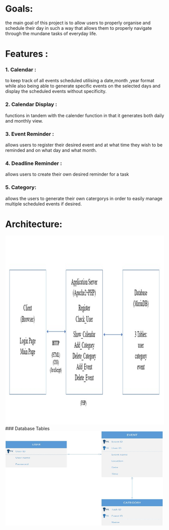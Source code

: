 # Goals:
the main goal of this project is to allow users to properly organise and schedule their day in such a way that allows them to properly navigate through the mundane tasks of everyday life.
# Features :
  ### 1. Calendar :
  to keep track of all events scheduled utilising a date,month ,year format while also being able to generate specific events on the selected days and display the scheduled events without specificity.
  ### 2. Calendar Display :
  functions in tandem with the calender function in that it generates both daily and monthly view.
  ### 3. Event Reminder :
  allows users to register their desired event and at what time they wish to be reminded and on what day and what month.
  ### 4. Deadline Reminder :
  allows users to create their own desired reminder for a task
  ### 5. Category:
  allows the users to generate their own catergorys in order to easily manage multiple scheduled events if desired.
# Architecture:
<img src="../src/img/Architecture.jpg" alt="Architecture" width="800" height="600">
  ### Database Tables
  <img src="../src/img/Database_Tables.jpg" alt="Database_Tables" width="500" height="300">



